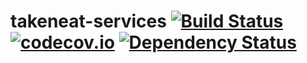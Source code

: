 # takeneat-services [![Build Status](https://travis-ci.org/takeneat/takeneat-services.svg?branch=master)](https://travis-ci.org/takeneat/takeneat-services) [![codecov.io](https://codecov.io/github/takeneat/takeneat-services/coverage.svg?branch=master)](https://codecov.io/github/takeneat/takeneat-services?branch=master) [![Dependency Status](https://www.versioneye.com/user/projects/5666e6754a6f71000f000248/badge.svg?style=flat)](https://www.versioneye.com/user/projects/5666e6754a6f71000f000248)

